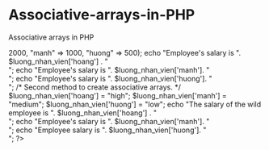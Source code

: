 # Associative-arrays-in-PHP
Associative arrays in PHP
<html>
  <body>
 
  <?php
  /* The first method to create an associative array. */
  $luong_nhan_vien = array("hoang" => 2000, "manh" => 1000, "huong" => 500);
 
  echo "Employee's salary is ". $luong_nhan_vien['hoang'] . "<br />";
  echo "Employee's salary is ". $luong_nhan_vien['manh']. "<br />";
  echo "Employee's salary is ". $luong_nhan_vien['huong']. "<br />";
 
  /* Second method to create associative arrays. */
  $luong_nhan_vien['hoang'] = "high";
  $luong_nhan_vien['manh'] = "medium";
  $luong_nhan_vien['huong'] = "low";
 
  echo "The salary of the wild employee is ". $luong_nhan_vien['hoang'] . "<br />";
  echo "Employee's salary is ". $luong_nhan_vien['manh']. "<br />";
  echo "Employee salary is ". $luong_nhan_vien['huong']. "<br />";
  ?>
 
  </body>
</html>
